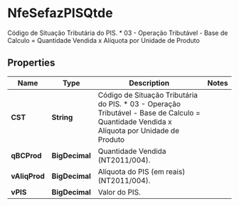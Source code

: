 

# NfeSefazPISQtde

Código de Situação Tributária do PIS.  * 03 - Operação Tributável - Base de Calculo = Quantidade Vendida x Alíquota por Unidade de Produto

## Properties

| Name | Type | Description | Notes |
|------------ | ------------- | ------------- | -------------|
|**CST** | **String** | Código de Situação Tributária do PIS.  * 03 - Operação Tributável - Base de Calculo &#x3D; Quantidade Vendida x Alíquota por Unidade de Produto |  |
|**qBCProd** | **BigDecimal** | Quantidade Vendida  (NT2011/004). |  |
|**vAliqProd** | **BigDecimal** | Alíquota do PIS (em reais) (NT2011/004). |  |
|**vPIS** | **BigDecimal** | Valor do PIS. |  |



